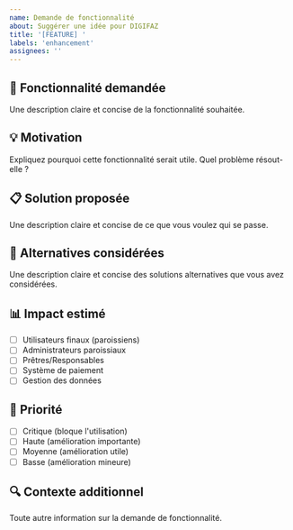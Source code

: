 ```yaml
---
name: Demande de fonctionnalité
about: Suggérer une idée pour DIGIFAZ
title: '[FEATURE] '
labels: 'enhancement'
assignees: ''
---
```


## 🚀 Fonctionnalité demandée
Une description claire et concise de la fonctionnalité souhaitée.

## 💡 Motivation
Expliquez pourquoi cette fonctionnalité serait utile. Quel problème résout-elle ?

## 📋 Solution proposée  
Une description claire et concise de ce que vous voulez qui se passe.

## 🔄 Alternatives considérées
Une description claire et concise des solutions alternatives que vous avez considérées.

## 📊 Impact estimé
- [ ] Utilisateurs finaux (paroissiens)
- [ ] Administrateurs paroissiaux  
- [ ] Prêtres/Responsables
- [ ] Système de paiement
- [ ] Gestion des données

## 🎯 Priorité
- [ ] Critique (bloque l'utilisation)
- [ ] Haute (amélioration importante)
- [ ] Moyenne (amélioration utile)
- [ ] Basse (amélioration mineure)

## 🔍 Contexte additionnel
Toute autre information sur la demande de fonctionnalité.